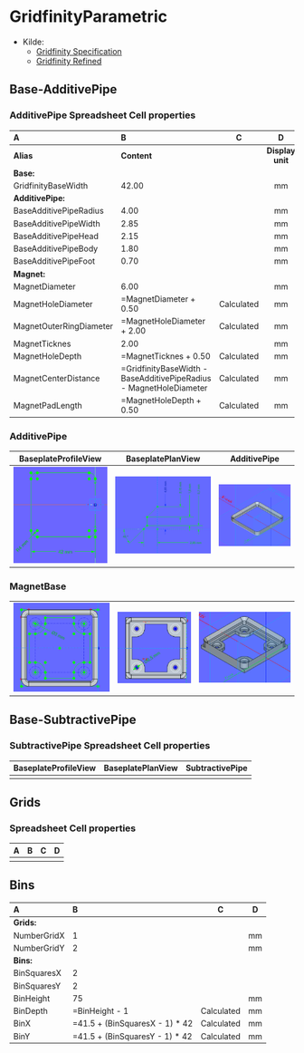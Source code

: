 # GridfinityParametric

* Kilde:
  * [Gridfinity Specification](https://www.printables.com/model/417152-gridfinity-specification)
  * [Gridfinity Refined](https://www.printables.com/model/413761-gridfinity-refined)

## Base-AdditivePipe

### AdditivePipe Spreadsheet Cell properties

|A|B|C|D|
|:---|:---|:---:|:---:|
|**Alias**|**Content**||**Display unit**|
|**Base:**||||
|GridfinityBaseWidth|42.00||mm|
|**AdditivePipe:**||||
|BaseAdditivePipeRadius|4.00||mm|
|BaseAdditivePipeWidth|2.85||mm|
|BaseAdditivePipeHead|2.15||mm|
|BaseAdditivePipeBody|1.80||mm|
|BaseAdditivePipeFoot|0.70||mm|
|**Magnet:**||||
|MagnetDiameter|6.00||mm|
|MagnetHoleDiameter|=MagnetDiameter + 0.50|Calculated|mm|
|MagnetOuterRingDiameter|=MagnetHoleDiameter + 2.00|Calculated|mm|
|MagnetTicknes|2.00||mm|
|MagnetHoleDepth|=MagnetTicknes + 0.50|Calculated|mm|
|MagnetCenterDistance|=GridfinityBaseWidth - BaseAdditivePipeRadius - MagnetHoleDiameter|Calculated|mm|
|MagnetPadLength|=MagnetHoleDepth + 0.50|Calculated|mm|

### AdditivePipe

|BaseplateProfileView|BaseplatePlanView|AdditivePipe|
|:---:|:---:|:---:|
|![BaseplatePlanView.png](./Images/Body-AdditivePipe/BaseplatePlanView.png)|![BaseplateProfileView.png](./Images/Body-AdditivePipe/BaseplateProfileView.png)|![](./Images/Body-AdditivePipe/AdditivePipe.png)|

### MagnetBase

||||
|:---:|:---:|:---:|
|![MagnetBase_001.png](./Images/Body-AdditivePipe/MagnetBase_001.png)|![MagnetBase_02.png](./Images/Body-AdditivePipe/MagnetBase_02.png)|![MagnetBase_003.png](./Images/Body-AdditivePipe/MagnetBase_003.png)|

## Base-SubtractivePipe

### SubtractivePipe Spreadsheet Cell properties

|BaseplateProfileView|BaseplatePlanView|SubtractivePipe|
|:---:|:---:|:---:|
||||

## Grids

### Spreadsheet Cell properties

|A|B|C|D|
|:---|:---|:---:|:---:|
||||

## Bins

|A|B|C|D|
|:---|:---|:---:|:---:|
|**Grids:**||||
|NumberGridX|1||mm|
|NumberGridY|2||mm|
|**Bins:**||||
|BinSquaresX|2|||
|BinSquaresY|2|||
|BinHeight|75||mm|
|BinDepth|=BinHeight - 1|Calculated|mm|
|BinX|=41.5 + (BinSquaresX - 1) * 42|Calculated|mm|
|BinY|=41.5 + (BinSquaresY - 1) * 42|Calculated|mm|
